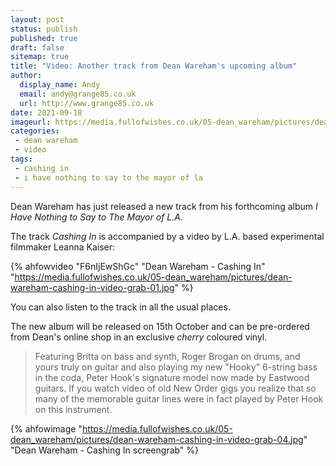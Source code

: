 ```yaml
---
layout: post
status: publish
published: true 
draft: false
sitemap: true
title: "Video: Another track from Dean Wareham's upcoming album"
author:
  display_name: Andy
  email: andy@grange85.co.uk
  url: http://www.grange85.co.uk
date: 2021-09-18
imageurl: https://media.fullofwishes.co.uk/05-dean_wareham/pictures/dean-wareham-cashing-in-video-grab-01.jpg
categories:
 - dean wareham
 - video
tags:
 - cashing in
 - i have nothing to say to the mayor of la
---
```

Dean Wareham has just released a new track from his forthcoming album _I Have Nothing to Say to The Mayor of L.A._

The track _Cashing In_ is accompanied by a video by L.A. based experimental filmmaker Leanna Kaiser:

{% ahfowvideo "F6nIjEwShGc" "Dean Wareham - Cashing In" "https://media.fullofwishes.co.uk/05-dean_wareham/pictures/dean-wareham-cashing-in-video-grab-01.jpg" %}

You can also listen to the track in all the usual places.

The new album will be released on 15th October and can be pre-ordered from Dean's online shop in an exclusive _cherry_ coloured vinyl.

> Featuring Britta on bass and synth, Roger Brogan on drums, and yours truly on guitar and also playing my new "Hooky" 6-string bass in the coda, Peter Hook's signature model now made by Eastwood guitars. If you watch video of old New Order gigs you realize that so many of the memorable guitar lines were in fact played by Peter Hook on this instrument.

{% ahfowimage "https://media.fullofwishes.co.uk/05-dean_wareham/pictures/dean-wareham-cashing-in-video-grab-04.jpg" "Dean Wareham -  Cashing In screengrab" %}
